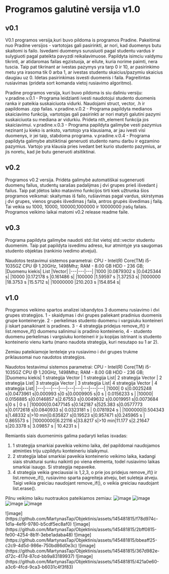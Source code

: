 # Programos galutinė versija v1.0

## v0.1
V0.1 programos versija,kuri buvo pildoma is programos Pradine. Pakeitimai nuo Pradine versijos - vartotojas gali pasirinkti, ar nori, kad duomenys butu skaitomi is failo. Isvedami duomenys surusiuoti pagal studentu vardus ir sulygiuoti pagal pateikta pavyzdi reikalavimuose. Papildyta isimciu valdymu tikrinti, ar atidaromas failas egzistuoja, ar eilute, kuria norime paimti, nera tuscia. Taip pat tikrinant ar ivestas pazymys yra tarp 0 ir 10, ar pasirinkimo metu yra irasoma tik 0 arba 1, ar ivestas studentu skaicius/pazymiu skaicius daugiau uz 0. Idetas pasirinkimas isvesti duomenis i faila. Pagreitintas rusiavimas (prideta sort komanda vietoj rusiavimo algoritmo).

Pradine programos versija, kuri buvo pildoma is siu daliniu versiju: v.pradine.v.0.1 - Programa leidzianti ivesti naudotojui studento duomenis ranka ir pateikia suskaiciuota vidurki. Naudojami struct, vector, .h ir papildomas .cpp failas. v.pradine.v.0.2 - Programa papildyta medianos skaiciavimo funkcija, vartotojas gali pasirinkti ar nori matyti galutini pazymi suskaiciuota su mediana ar vidurkiu. Prideta nth_element funkcija jos skaiciavimui. v.pradine.v.0.3 - Programa papildyta galimybe vesti pazymius nezinant ju kieko is anksto, vartotojo yra klausiama, ar jau ivesti visi duomenys, ir jei taip, stabdoma programa. v.pradine.v.0.4 - Programa papildyta galimybe atsitiktinai generuoti studento namu darbu ir egzamino pazymius. Vartojo yra klausia pries ivedant bet kurio studento pazymius, ar jis noretu, kad jie butu generuoti atsitiktinai.

## v0.2
Programos v0.2 versija. Pridėta galimybė automatiškai sugeneruoti duomenų failus, studentų sarašas padalijmas į dvi grupes prieš išvedant į failus. Taip pat įdėtos laiko matavimo funkcijos tirti kiek užtrunka šios programos veiksmai: skaitymas iš failo, rušiavimas pagal vardus, skirstymas į dvi grupes, vienos grupės išvedimas į faila, antros grupės išvedimas į failą. Tai veikia su 1000, 10000, 100000,1000000 ir 10000000 įrašų failais. Programos veikimo laikai matomi v0.2 release readme faile.

## v0.3
Programa papildyta galimybe naudoti std::list vietoj std::vector studentu duomenim. Taip pat papildyta isvedimu adreso, kur atmintyje yra saugomas studento objektas (rankinio ivedimo atvejui).

Naudotos testavimui sistemos parametrai: CPU - Intel(R) Core(TM) i5-1035GZ CPU @ 1.20GHz, 1498Mhz; RAM - 8.00 GB HDD - 236 GB;
|Duomenu kiekis|	List	|Vector|
|---|---|---|
|1000	|0.0879302 s	|0.0425344 s|
|10000	|0.172178 s	|0.161486 s|
|100000	|1.59597 s	|1.37253 s|
|1000000	|18.3753 s	|15.5712 s|
|10000000	|210.203 s	|154.854 s|

## v1.0
Programos veikimo spartos analizei isbandytos 3 duomenu rusiavimo i dvi grupes strategijos. 1 - skaidymas i dvi grupes paliekant pradinius duomenis grupe konteineryje. 2 - perkelimas studento duomenu i vargsiuku konteineri ji iskart panaikinant is pradines. 3 - 4 strategija pridejus remove_if() ir list.remove_if() duomenu salinimui is pradinio konteinerio, 4 - studento duomenu perkelimas i vargsiuku konteineri ir ju kopijas istrinant is studento konteinerio vienu kartu (mano naudota strategija, kuri nesutapo su 1 ar 2).

Zemiau pateikiamoje lenteleje yra rusiavimo i dvi grupes trukme priklausomai nuo naudotos strategijos. 

Naudotos testavimui sistemos parametrai: CPU - Intel(R) Core(TM) i5-1035GZ CPU @ 1.20GHz, 1498Mhz; RAM - 8.00 GB HDD - 236 GB;
|Duomenu kiekis|	1 strategija Vector	| 1 strategija List|	2 strategija Vector	| 2 strategija List|	3 strategija Vector	| 3 strategija List| 4 strategija Vector | 4 strategija List|
|---|---|---|---|---|---|---|---|---|
|1000| 0 s|0.0025248 s|0.0473961 s|0.000993 s|0 s|0.0009905 s|0 s | 0.0156233 s |
|10000| 0.0156885 s|0.0146857 s|2.67553 s|0.0049632 s|0.0019951 s|0.0073684 s|0 s | 0  s |
|100000|0.0477145 s|0.142187 s|525.383 s|0.0577773 s|0.0172618 s|0.0840933 s| 0.0323181 s | 0.0781924 s |
|1000000|0.504343 s|1.48332 s|>10 min|0.635827 s|0.19523 s|0.957471 s|0.245965 s | 0.865573 s |
|10000000|6.22116 s|33.8217 s|>10 min|11.177 s|2.21647 s|20.3378 s| 3.09857 s | 10.4231 s |

Remiantis siais duomenimis galima padaryti kelias isvadas:
1. 1 strategija smarkiai paveikia <list> veikimo laika, del papildomai naudojamos atminties triju uzpildytu konteineriu islaikymui.
2. 2 strategija labai smarkiai paveikia <vector> konteinerio veikimo laika, kadangi siais strukturai sunku naikinti po viena elementa, todel rusiavimo laikas smarkiai isaugo. Si strategija <list> nepaveike.
3. 4 strategija veikia greciausiai is 1,2,3, o prie jos pridejus remove_if() ir list.remove_if(), rusiavimo sparta pagreiteja <vector> atveju, bet suleteja <list> atveju. Taigi <vector> veikia greiciau naudojant remove_if(), o <list> veikia greiciau naudojant list.erase().

Pilnu veikimo laiku nuotraukos pateikiamos zemiau:
<vector>
![image](https://github.com/MartynasTap/Objektinis/assets/145481815/2371c4c2-db21-46a8-8f71-57d174415374)
![image](https://github.com/MartynasTap/Objektinis/assets/145481815/456305c5-651f-4089-aefc-86443e45b5a5)
![image](https://github.com/MartynasTap/Objektinis/assets/145481815/c039221d-8fce-4d6f-9154-812f7763896c)
![image](https://github.com/MartynasTap/Objektinis/assets/145481815/f88f1bdf-9500-44e7-8c23-c72e6c2f0844)

<list>
![image](https://github.com/MartynasTap/Objektinis/assets/145481815/f78d974c-1d1a-4ef6-9780-b5cdf5ec8af0)
![image](https://github.com/MartynasTap/Objektinis/assets/145481815/2bff0815-fe00-4254-8b1f-3ebe1adaba48)
![image](https://github.com/MartynasTap/Objektinis/assets/145481815/bbeaff25-c2c9-4d5d-986e-750bd86d0e3c)
![image](https://github.com/MartynasTap/Objektinis/assets/145481815/367d982e-d72c-417d-87cd-bb9a83189937)
![image](https://github.com/MartynasTap/Objektinis/assets/145481815/421a0e60-a3c6-4fcd-9ca3-b6031c4f3f83)

